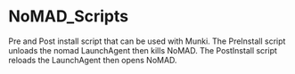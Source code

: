 # NoMAD_Scripts

Pre and Post install script that can be used with Munki.
The PreInstall script unloads the nomad LaunchAgent then kills NoMAD.
The PostInstall script reloads the LaunchAgent then opens NoMAD.
